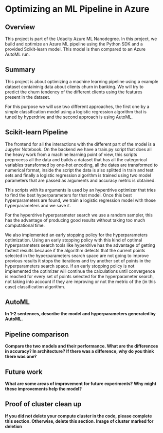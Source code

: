 # Optimizing an ML Pipeline in Azure

## Overview
This project is part of the Udacity Azure ML Nanodegree.
In this project, we build and optimize an Azure ML pipeline using the Python SDK and a provided Scikit-learn model.
This model is then compared to an Azure AutoML run.

## Summary

This project is about optimizing a machine learning pipeline using a example dataset containinig data about clients churn in banking. We will try to predict the churn tendency of the different clients using the features present in the dataset.

For this purpose we will use two different approaches, the first one by a simple classification model using a logistic regression algorithm that is tuned by hyperdrive and the second approach is using AutoML. 

## Scikit-learn Pipeline

The frontend for all the interactions with the different part of the model is a Jupyter Notebook. On the backend we have a train.py script that does all the heavy work from a machine learning point of view, this scripts preprocess all the data and builds a dataset that has all the categorical variables transformed by one-hot encoding, all the dates are transformed to numerical format, inside the script the data is also splitted in train and test sets and finally a logistic regression algorithm is trained using two model parameters that are passed as arguments and accuracy metric is obtained.

This scripts with its arguments is used by an hyperdrive optimizer that tries to find the best hyperparameters for that model. Once this best hyperparameters are found, we train a logistic regression model with those hyperparameters and we save it.

For the hyperdrive hyperparameter search we use a random sampler, this has the advantage of producing good results without taking too much computational time.

We also implemented an early stopping policy for the hyperparameters optimization. Using an early stopping policy with this kind of optimal hyperparameters search tools like hyperdrive has the advantage of getting fastest results because if the algorithm detects that the current points selected in the hyperparameters search space are not going to improve previous results it stops the iterations and try another set of points in the hyperparameters search space. If an early stopping policy is not implemented the optimizer will continue the calculations until convergence is reached for every set of points selected for the hyperparameter search, not taking into account if they are improving or not the metric of the (in this case) classification algorithm. 

## AutoML
**In 1-2 sentences, describe the model and hyperparameters generated by AutoML.**

## Pipeline comparison
**Compare the two models and their performance. What are the differences in accuracy? In architecture? If there was a difference, why do you think there was one?**

## Future work
**What are some areas of improvement for future experiments? Why might these improvements help the model?**

## Proof of cluster clean up
**If you did not delete your compute cluster in the code, please complete this section. Otherwise, delete this section.**
**Image of cluster marked for deletion**
